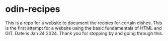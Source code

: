 # odin-recipes
This is a repo for a website to document the recipes for certain dishes.
This is the first attempt for a website using the basic fundamentals of HTML and GIT.
Date is Jan 24 2024.
Thank you for stopping by and going through this.